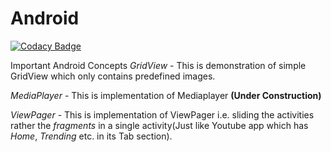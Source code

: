 # Android

[![Codacy Badge](https://api.codacy.com/project/badge/Grade/ba15f27169934a898de9bf79fc4e6d41)](https://www.codacy.com/app/vishaln04/Android?utm_source=github.com&utm_medium=referral&utm_content=vishaln04/Android&utm_campaign=badger)

Important Android Concepts
*GridView* - This is demonstration of simple GridView which only contains predefined images.

*MediaPlayer* - This is implementation of Mediaplayer **(Under Construction)**

*ViewPager* - This is implementation of ViewPager i.e. sliding the activities rather the *fragments* in a single activity(Just like Youtube app which has *Home*, *Trending* etc. in its Tab section).
